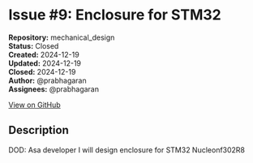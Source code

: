 # Issue #9: Enclosure for STM32

**Repository:** mechanical_design  
**Status:** Closed  
**Created:** 2024-12-19  
**Updated:** 2024-12-19  
**Closed:** 2024-12-19  
**Author:** @prabhagaran  
**Assignees:** @prabhagaran  

[View on GitHub](https://github.com/Simtestlab/mechanical_design/issues/9)

## Description

DOD: Asa developer I will design enclosure for STM32 Nucleonf302R8